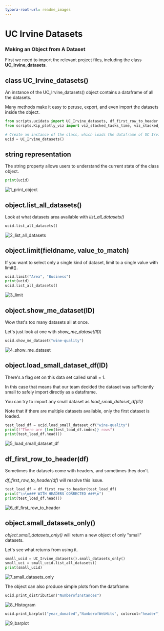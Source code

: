 ```yaml
---
typora-root-url: readme_images
---
```


# UC Irvine Datasets 

### Making an Object from A Dataset

First we need to import the relevant project files, including the class **UC_Irvine_datasets**.

## class UC_Irvine_datasets()

An instance of the UC_Irvine_datasets() object contains a dataframe of all the datasets. 

Many methods make it easy to peruse, export, and even import the datasets inside the object.


```python
from scripts.ucidata import UC_Irvine_datasets, df_first_row_to_header
from scripts.Kip_plotly_viz import viz_stacked_tasks_time, viz_stacked_area_tasks_time, viz_webhits_data_available, worldmap

# Create an instance of the class, which loads the dataframe of UC Irvine datasets
ucid = UC_Irvine_datasets()
```

## string representation

The string property allows users to understand the current state of the class object.


```python
print(ucid)
```

![1_print_object](/1_print_object.JPG)

## object.list_all_datasets()

Look at what datasets area available with *list_all_datasets()*


```python
ucid.list_all_datasets()
```

![2_list_all_datasets](/2_list_all_datasets.JPG)

## object.limit(fieldname, value_to_match)

If you want to select only a single kind of dataset, limit to a single value with limit().


```python
ucid.limit("Area", "Business")
print(ucid)
ucid.list_all_datasets()
```

![3_limit](/3_limit.JPG)

## object.show_me_dataset(ID)

Wow that's too many datasets all at once. 

Let's just look at one with *show_me_dataset(ID)*


```python
ucid.show_me_dataset("wine-quality")
```

![4_show_me_dataset](/4_show_me_dataset.JPG)

## object.load_small_dataset_df(ID)

There's a flag set on this data set called small = 1. 

In this case that means that our team decided the dataset was sufficiently small to safely import directly as a dataframe.

You can try to import any small dataset as *load_small_dataset_df(ID)*

Note that if there are multiple datasets available, only the first dataset is loaded. 


```python
test_load_df = ucid.load_small_dataset_df("wine-quality")
print(f"There are {len(test_load_df.index)} rows")
print(test_load_df.head())
```

![5_load_small_dataset_df](/5_load_small_dataset_df.JPG)

## df_first_row_to_header(df)

Sometimes the datasets come with headers, and sometimes they don't. 

*df_first_row_to_header(df)* will resolve this issue.


```python
test_load_df = df_first_row_to_header(test_load_df)
print("\n\n### WITH HEADERS CORRECTED ###\n")
print(test_load_df.head())
```

![6_df_first_row_to_header](/6_df_first_row_to_header.JPG)

## object.small_datasets_only()

*object.small_datasets_only()* will return a new object of only "small" datasets.

Let's see what returns from using it.


```python
small_ucid = UC_Irvine_datasets().small_datasets_only()
small_uci = small_ucid.list_all_datasets()
print(small_ucid)
```

![7_small_datasets_only](/7_small_datasets_only.JPG)

The object can also produce simple plots from the dataframe:


```python
ucid.print_distribution("NumberofInstances")
```

![8_Histogram](/8_Histogram.png)


```python
ucid.print_barplot("year_donated","NumberofWebHits", colorcol="header")
```

![9_barplot](/9_barplot.png)


